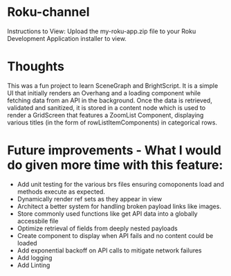 # Roku-channel

Instructions to View: Upload the my-roku-app.zip file to your Roku Development Application installer to view.

# Thoughts
This was a fun project to learn SceneGraph and  BrightScript. It is a simple UI that initially renders an Overhang and a loading component while 
fetching data from an API in the background. Once the data is retrieved, validated and sanitized, it is stored in a content node which is used to render a GridScreen that features a ZoomList Component, displaying various titles (in the form of rowListItemComponents) in categorical rows. 

# Future improvements - What I would do given more time with this feature:
- Add unit testing for the various brs files ensuring comoponents load and methods execute as expected.
- Dynamically render ref sets as they appear in view
- Architect a better system for handling broken payload links like images.
- Store commonly used functions like get API data into a globally accessbile file 
- Optimize retrieval of fields from deeply nested payloads
- Create component to display when API fails and no content could be loaded
- Add exponential backoff on API calls to mitigate network failures
- Add logging
- Add Linting
